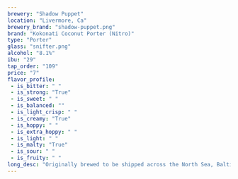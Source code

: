 ```yaml
---
brewery: "Shadow Puppet"
location: "Livermore, Ca"
brewery_brand: "shadow-puppet.png"
brand: "Kokonati Coconut Porter (Nitro)"
type: "Porter"
glass: "snifter.png"
alcohol: "8.1%"
ibu: "29"
tap_order: "109"
price: "7"
flavor_profile:
 - is_bitter: " "
 - is_strong: "True"
 - is_sweet: " "
 - is_balanced: ""
 - is_light_crisp: " "
 - is_creamy: "True"
 - is_hoppy: " "
 - is_extra_hoppy: " "
 - is_light: " "
 - is_malty: "True"
 - is_sour: " "
 - is_fruity: " "
long_desc: "Originally brewed to be shipped across the North Sea, Baltic Porters are stronger and bolder than traditional Porters. A solid presence of toasted coconut combined with a robust roasted malt and chocolate notes."
---
```

